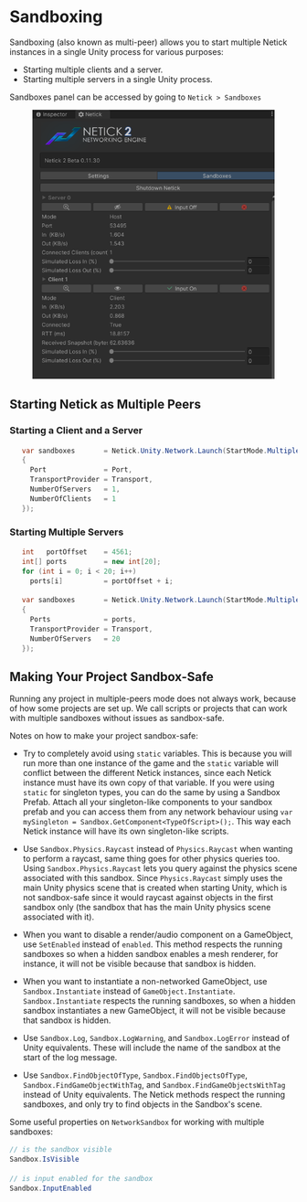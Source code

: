 # Sandboxing

Sandboxing (also known as multi-peer) allows you to start multiple Netick instances in a single Unity process for various purposes:
- Starting multiple clients and a server.
- Starting multiple servers in a single Unity process.

Sandboxes panel can be accessed by going to `Netick > Sandboxes`

<figure><img src="../images/sandboxing.png" alt="Interpolation"><figcaption></figcaption></figure>

## Starting Netick as Multiple Peers

### Starting a Client and a Server

```csharp
   var sandboxes       = Netick.Unity.Network.Launch(StartMode.MultiplePeers, new LaunchData()
   {
     Port              = Port,
     TransportProvider = Transport,
     NumberOfServers   = 1,
     NumberOfClients   = 1
   });
```

### Starting Multiple Servers

```csharp
   int   portOffset    = 4561;
   int[] ports         = new int[20];
   for (int i = 0; i < 20; i++)
     ports[i]          = portOffset + i;

   var sandboxes       = Netick.Unity.Network.Launch(StartMode.MultiplePeers, new LaunchData()
   {
     Ports             = ports,
     TransportProvider = Transport,
     NumberOfServers   = 20
   });
```

## Making Your Project Sandbox-Safe

Running any project in multiple-peers mode does not always work, because of how some projects are set up. We call scripts or projects that can work with multiple sandboxes without issues as sandbox-safe.

Notes on how to make your project sandbox-safe:

- Try to completely avoid using `static` variables. This is because you will run more than one instance of the game and the `static` variable will conflict between the different Netick instances, since each Netick instance must have its own copy of that variable. If you were using `static` for singleton types, you can do the same by using a Sandbox Prefab. Attach all your singleton-like components to your sandbox prefab and you can access them from any network behaviour using `var mySingleton = Sandbox.GetComponent<TypeOfScript>();`. This way each Netick instance will have its own singleton-like scripts.

- Use `Sandbox.Physics.Raycast` instead of `Physics.Raycast` when wanting to perform a raycast, same thing goes for other physics queries too. Using `Sandbox.Physics.Raycast` lets you query against the physics scene associated with this sandbox. Since `Physics.Raycast` simply uses the main Unity physics scene that is created when starting Unity, which is not sandbox-safe since it would raycast against objects in the first sandbox only (the sandbox that has the main Unity physics scene associated with it).

- When you want to disable a render/audio component on a GameObject, use `SetEnabled` instead of `enabled`. This method respects the running sandboxes so when a hidden sandbox enables a mesh renderer, for instance, it will not be visible because that sandbox is hidden.

- When you want to instantiate a non-networked GameObject, use `Sandbox.Instantiate` instead of `GameObject.Instantiate`. `Sandbox.Instantiate` respects the running sandboxes, so when a hidden sandbox instantiates a new GameObject, it will not be visible because that sandbox is hidden.

- Use `Sandbox.Log`, `Sandbox.LogWarning`, and `Sandbox.LogError` instead of Unity equivalents. These will include the name of the sandbox at the start of the log message.

- Use `Sandbox.FindObjectOfType`, `Sandbox.FindObjectsOfType`, `Sandbox.FindGameObjectWithTag`, and `Sandbox.FindGameObjectsWithTag` instead of Unity equivalents. The Netick methods respect the running sandboxes, and only try to find objects in the Sandbox's scene.

Some useful properties on `NetworkSandbox` for working with multiple sandboxes:
```cs
// is the sandbox visible
Sandbox.IsVisible 

// is input enabled for the sandbox
Sandbox.InputEnabled 
```